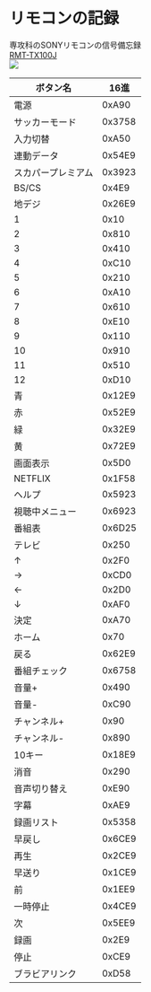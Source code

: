 # リモコンの記録
専攻科のSONYリモコンの信号備忘録  
[RMT-TX100J](https://www.amazon.co.jp/dp/B081CVS2PC)  
![](https://image.yodobashi.com/product/100/000/001/003/171/689/100000001003171689_10203.jpg)  

| ボタン名 | 16進 |
| -------- | -------- |
|電源|0xA90|
|サッカーモード|0x3758|
|入力切替|0xA50|
|連動データ	|0x54E9|
|スカパープレミアム|0x3923|
|BS/CS|0x4E9|
|地デジ|0x26E9|
|1|0x10|
|2|0x810|
|3|0x410|
|4|0xC10|
|5|0x210|
|6|0xA10|
|7|0x610|
|8|0xE10|
|9|0x110|
|10|0x910|
|11|0x510|
|12|0xD10|
|青|0x12E9|
|赤|0x52E9|
|緑|0x32E9|
|黄|0x72E9|
|画面表示|0x5D0|
|NETFLIX|0x1F58|
|ヘルプ|0x5923|
|視聴中メニュー	|0x6923|
|番組表|0x6D25|
|テレビ|0x250|
|↑|0x2F0|
|→|0xCD0|
|←|0x2D0|
|↓|0xAF0|
|決定|0xA70|
|ホーム|0x70|
|戻る|0x62E9|
|番組チェック|0x6758|
|音量+|0x490|
|音量-|0xC90|
|チャンネル+|0x90|
|チャンネル-|0x890|
|10キー|0x18E9|
|消音|0x290|
|音声切り替え|0xE90|
|字幕|0xAE9|
|録画リスト|0x5358|
|早戻し|0x6CE9|
|再生|0x2CE9|
|早送り|0x1CE9|
|前|0x1EE9|
|一時停止|0x4CE9|
|次|0x5EE9|
|録画|0x2E9|
|停止|0xCE9|
|ブラビアリンク|0xD58|